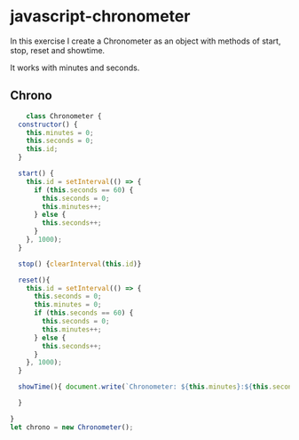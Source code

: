 # javascript-chronometer
In this exercise I create a Chronometer as an object with methods of start, stop, reset and showtime.

It works with minutes and seconds.

## Chrono

```javascript
    class Chronometer {
  constructor() {
    this.minutes = 0;
    this.seconds = 0;
    this.id;
  }

  start() {
    this.id = setInterval(() => {
      if (this.seconds == 60) {
        this.seconds = 0;
        this.minutes++;
      } else {
        this.seconds++;
      }
    }, 1000);
  }

  stop() {clearInterval(this.id)}

  reset(){
    this.id = setInterval(() => {
      this.seconds = 0;
      this.minutes = 0;
      if (this.seconds == 60) {
        this.seconds = 0;
        this.minutes++;
      } else {
        this.seconds++;
      }
    }, 1000);
  }

  showTime(){ document.write(`Chronometer: ${this.minutes}:${this.seconds}`);

  }

}
let chrono = new Chronometer();
```
